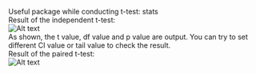 Useful package while conducting t-test: stats  
Result of the independent t-test:  
![Alt text](https://github.com/huanqingwang/R-For-Psycher/raw/master/R-image/independent-t-test.png)  
As shown, the t value, df value and p value are output. You can try to set different CI value or tail value to check the result.  
Result of the paired t-test:  
![Alt text](https://github.com/huanqingwang/R-For-Psycher/raw/master/R-image/paired-t-test.png)

